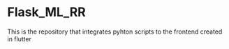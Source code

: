 # Flask_ML_RR

This is the repository that integrates pyhton scripts to the frontend created in flutter 
